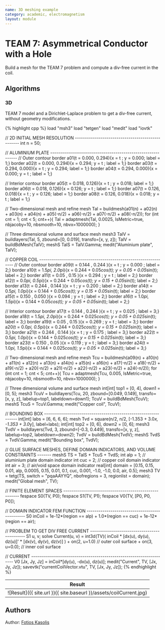 ```yaml
---
name: 3D meshing example
category: academic, electromagnetism
layout: module
---
```


# TEAM 7: Asymmetrical Conductor with a Hole

Build a mesh for the TEAM 7 problem and compute a div-free current in the coil.

## Algorithms

### 3D

TEAM 7 model and a Dirichlet-Laplace problem to get a div-free current, without geometry modifications.

{% highlight cpp %}
load "msh3"
load "tetgen"
load "medit"
load "iovtk"

// 2D INITIAL MESH RESOLUTION --------------------------------------------------
int n = 50;

// ALUMINIUM PLATE -------------------------------------------------------------
// Outer contour
border a01(t = 0.000, 0.294){x = t    ; y = 0.000; label = 1;}
border a02(t = 0.000, 0.294){x = 0.294; y = t    ; label = 1;}
border a03(t = 0.294, 0.000){x = t    ; y = 0.294; label = 1;}
border a04(t = 0.294, 0.000){x = 0.000; y = t    ; label = 1;}

// Interior contour
border a05(t = 0.018, 0.126){x = t    ; y = 0.018; label = 1;}
border a06(t = 0.018, 0.126){x = 0.126; y = t    ; label = 1;}
border a07(t = 0.126, 0.018){x = t    ; y = 0.126; label = 1;}
border a08(t = 0.126, 0.018){x = 0.018; y = t    ; label = 1;}

// Two-dimensional mesh and refine
mesh Tal = buildmesh(a01(n) + a02(n) + a03(n) + a04(n) + a05(-n/2) + a06(-n/2) + a07(-n/2) + a08(-n/2));
for (int cnt = 1; cnt < 5; cnt++){
  Tal = adaptmesh(Tal, 0.0025, IsMetric=true, nbjacoby=10, nbsmooth=10, nbvx=1000000);
}

// Three dimensional volume and surface mesh
mesh3 TalV = buildlayers(Tal, 5, zbound=[0, 0.019], transfo=[x, y, z]);
TalV = buildBdMesh(TalV);
meshS TalS = TalV.Gamma;
medit("Aluminium plate", TalV);

// COPPER COIL -----------------------------------------------------------------
// Outer contour
border a09(t = 0.144 , 0.244 ){x = t                  ; y = 0.000             ; label = 2;}
border a10(t = 1.5*pi, 2.0*pi){x = 0.244 + 0.05*cos(t); y = 0.05 + 0.05*sin(t); label = 2;}
border a11(t = 0.05  , 0.15  ){x = 0.294              ; y = t                 ; label = 2;}
border a12(t = 0.0*pi, 0.5*pi){x = 0.244 + 0.05*cos(t); y = 0.15 + 0.05*sin(t); label = 2;}
border a13(t = 0.244 , 0.144 ){x = t                  ; y = 0.200             ; label = 2;}
border a14(t = 0.5*pi, 1.0*pi){x = 0.144 + 0.05*cos(t); y = 0.15 + 0.05*sin(t); label = 2;}
border a15(t = 0.150 , 0.050 ){x = 0.094              ; y = t                 ; label = 2;}
border a16(t = 1.0*pi, 1.5*pi){x = 0.144 + 0.05*cos(t); y = 0.05 + 0.05*sin(t); label = 2;}

// Interior contour
border a17(t = 0.144 , 0.244 ){x = t                   ; y = 0.025              ; label = 3;}
border a18(t = 1.5*pi, 2.0*pi){x = 0.244 + 0.025*cos(t); y = 0.05 + 0.025*sin(t); label = 3;}
border a19(t = 0.05  , 0.15  ){x = 0.269               ; y = t                  ; label = 3;}
border a20(t = 0.0*pi, 0.5*pi){x = 0.244 + 0.025*cos(t); y = 0.15 + 0.025*sin(t); label = 3;}
border a21(t = 0.244 , 0.144 ){x = t                   ; y = 0.175              ; label = 3;}
border a22(t = 0.5*pi, 1.0*pi){x = 0.144 + 0.025*cos(t); y = 0.15 + 0.025*sin(t); label = 3;}
border a23(t = 0.150 , 0.05 ){x = 0.119                ; y = t                  ; label = 3;}
border a24(t = 1.0*pi, 1.5*pi){x = 0.144 + 0.025*cos(t); y = 0.05 + 0.025*sin(t); label = 3;}

// Two-dimensional mesh and refine
mesh Tcu = buildmesh(a09(n) + a10(n) + a11(n) + a12(n) + a13(n) + a14(n) + a15(n) + a16(n) +
                     a17(-n/2) + a18(-n/2) + a19(-n/2) + a20(-n/2) + a21(-n/2) + a22(-n/2) + a23(-n/2) + a24(-n/2));
for (int cnt = 1; cnt < 5; cnt++){
  Tcu = adaptmesh(Tcu, 0.005, IsMetric=true, nbjacoby=10, nbsmooth=10, nbvx=1000000);
}

// Three dimensional volume and surface mesh
int[int] top1 = [0, 4], down1 = [0, 5];
mesh3 TcuV = buildlayers(Tcu, 20, zbound=[0.049, 0.149], transfo=[x, y, z], labelup=top1, labeldown=down1);
TcuV = buildBdMesh(TcuV);
meshS TcuS = TcuV.Gamma;
medit("Copper coil", TcuV);

// BOUNDING BOX ----------------------------------------------------------------
int[int] labs = [6, 6, 6, 6];
mesh Tvd = square(n/2, n/2, [-1.353 + 3.0*x, -1.353 + 3.0*y], label=labs);
int[int] top2 = [0, 6], down2 = [0, 6];
mesh3 TvdV = buildlayers(Tvd, 3, zbound=[-0.3, 0.449], transfo=[x, y, z], labelup=top2, labeldown=down2);
TvdV = buildBdMesh(TvdV);
meshS TvdS = TvdV.Gamma;
medit("Bounding box", TvdV);

// GLUE SURFACE MESHES, DEFINE DOMAIN INDICATORS, AND VOLUME CONSTRAINTS -------
meshS TS = TalS + TcuS + TvdS;
int alp = 1; // aluminium plate domain indicator
int cuc = 2; // copper coil domain indicator
int air = 3; // air/void space domain indicator
real[int] domain = [0.15, 0.15, 0.01, alp, 0.0005, 0.15, 0.01, 0.1, cuc, 0.001, -1.0, -1.0, 0.0, air, 0.5];
mesh3 TV = tetg(TS, switch = "pqaAAYYQ", nbofregions = 3, regionlist = domain);
medit("Global mesh", TV);

// FINITE ELEMENT SPACES -------------------------------------------------------
fespace S0(TV, P0);
fespace S1(TV, P1);
fespace V0(TV, [P0, P0, P0]);

// DOMAIN INDICATOR FEM FUNCTION -----------------------------------------------
S0 inCoil = 1e-12*(region == alp) + 1.0*(region == cuc) + 1e-12*(region == air);

// PROBLEM TO GET DIV FREE CURRENT ---------------------------------------------
S1 u, v;
solve Current(u, v)
      = int3d(TV)( inCoil * [dx(u), dy(u), dz(u)]' * [dx(v), dy(v), dz(v)] )
      + on(2, u=1.0)  // outer coil surface
      + on(3, u=0.0); // inner coil surface

// CURRENT ---------------------------------------------------------------------
V0 [Jx, Jy, Jz] = inCoil*[dy(u), -dx(u), dz(u)];
medit("Current", TV, [Jx, Jy, Jz]);
savevtk("currentCoilVector.vtu", TV, [Jx, Jy, Jz]);
{% endhighlight %}

|Result|
|--|
|![Result]({{ site.url }}{{ site.baseurl }}/assets/coilCurrent.jpg)|

## Authors

Author: [Fotios Kasolis](mailto:fotios.kasolis@gmail.com)

